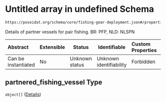 # Untitled array in undefined Schema

```txt
https://poseidat.org/schema/core/fishing-gear-deployment.json#/properties/partnered_fishing_vessel
```

Details of partner vessels for pair fishing. BR: PFP, NLD: NLSPN


| Abstract            | Extensible | Status         | Identifiable            | Custom Properties | Additional Properties | Access Restrictions | Defined In                                                                                         |
| :------------------ | ---------- | -------------- | ----------------------- | :---------------- | --------------------- | ------------------- | -------------------------------------------------------------------------------------------------- |
| Can be instantiated | No         | Unknown status | Unknown identifiability | Forbidden         | Allowed               | none                | [fishing-gear-deployment.json\*](schemas/core/fishing-gear-deployment.json "open original schema") |

## partnered_fishing_vessel Type

`object[]` ([Details](fishing-gear-deployment-properties-partnered_fishing_vessel-items.md))
